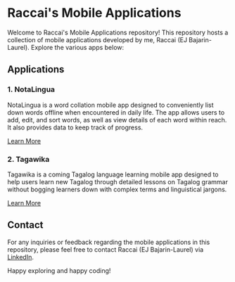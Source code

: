 # Raccai's Mobile Applications

Welcome to Raccai's Mobile Applications repository! This repository hosts a collection of mobile applications developed by me, Raccai (EJ Bajarin-Laurel). Explore the various apps below:

## Applications

### 1. NotaLingua

NotaLingua is a word collation mobile app designed to conveniently list down words offline when encountered in daily life. The app allows users to add, edit, and sort words, as well as view details of each word within reach. It also provides data to keep track of progress.

[Learn More](/NotaLingua)

### 2. Tagawika

Tagawika is a coming Tagalog language learning mobile app designed to help users learn new Tagalog through detailed lessons on Tagalog grammar without bogging learners down with complex terms and linguistical jargons.

[Learn More](/Tagawika)

## Contact

For any inquiries or feedback regarding the mobile applications in this repository, please feel free to contact Raccai (EJ Bajarin-Laurel) via [LinkedIn](https://www.linkedin.com/in/jose-emmanuel-laurel-98b132207/).

Happy exploring and happy coding!
